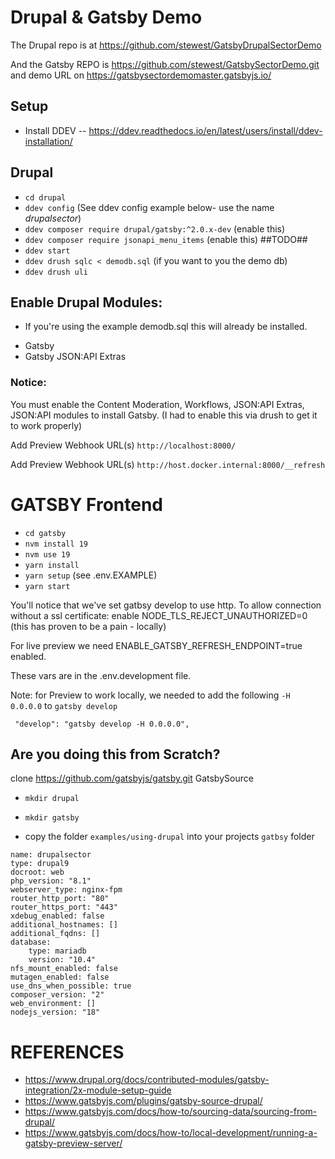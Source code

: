 # Drupal & Gatsby Demo

The Drupal repo is at https://github.com/stewest/GatsbyDrupalSectorDemo


And the Gatsby REPO is
https://github.com/stewest/GatsbySectorDemo.git and demo URL on https://gatsbysectordemomaster.gatsbyjs.io/

## Setup

- Install DDEV
-- https://ddev.readthedocs.io/en/latest/users/install/ddev-installation/


## Drupal
- `cd drupal`
- `ddev config` (See ddev config example below- use the name *drupalsector*)
- `ddev composer require drupal/gatsby:^2.0.x-dev` (enable this)
- `ddev composer require jsonapi_menu_items` (enable this) ##TODO##
- `ddev start`
- `ddev drush sqlc < demodb.sql` (if you want to you the demo db)
- `ddev drush uli`

## Enable Drupal Modules:
- If you're using the example demodb.sql this will already be installed.
* Gatsby
* Gatsby JSON:API Extras

### Notice:
  You must enable the Content Moderation, Workflows, JSON:API Extras, JSON:API modules to install Gatsby.
  (I had to enable this via drush to get it to work properly)

Add Preview Webhook URL(s)
`http://localhost:8000/`

Add Preview Webhook URL(s)
`http://host.docker.internal:8000/__refresh`

# GATSBY Frontend
- `cd gatsby`
- `nvm install 19`
- `nvm use 19`
- `yarn install`
- `yarn setup` (see .env.EXAMPLE)
- `yarn start`

You'll notice that we've set gatbsy develop to use http.
To allow connection without a ssl certificate: enable NODE_TLS_REJECT_UNAUTHORIZED=0
(this has proven to be a pain - locally)

For live preview we need ENABLE_GATSBY_REFRESH_ENDPOINT=true enabled.

These vars are in the .env.development file.

Note: for Preview to work locally, we needed to add the following `-H 0.0.0.0` to `gatsby develop`
```
 "develop": "gatsby develop -H 0.0.0.0",
```


## Are you doing this from Scratch?

clone https://github.com/gatsbyjs/gatsby.git GatsbySource

- `mkdir drupal`
- `mkdir gatsby`

- copy the folder `examples/using-drupal` into your projects `gatbsy` folder

```
name: drupalsector
type: drupal9
docroot: web
php_version: "8.1"
webserver_type: nginx-fpm
router_http_port: "80"
router_https_port: "443"
xdebug_enabled: false
additional_hostnames: []
additional_fqdns: []
database:
    type: mariadb
    version: "10.4"
nfs_mount_enabled: false
mutagen_enabled: false
use_dns_when_possible: true
composer_version: "2"
web_environment: []
nodejs_version: "18"
````

# REFERENCES
* https://www.drupal.org/docs/contributed-modules/gatsby-integration/2x-module-setup-guide
* https://www.gatsbyjs.com/plugins/gatsby-source-drupal/
* https://www.gatsbyjs.com/docs/how-to/sourcing-data/sourcing-from-drupal/
* https://www.gatsbyjs.com/docs/how-to/local-development/running-a-gatsby-preview-server/
